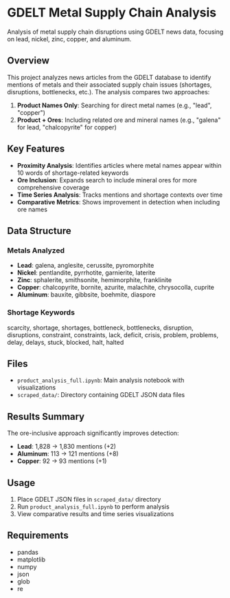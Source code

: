 # GDELT Metal Supply Chain Analysis

Analysis of metal supply chain disruptions using GDELT news data, focusing on lead, nickel, zinc, copper, and aluminum.

## Overview

This project analyzes news articles from the GDELT database to identify mentions of metals and their associated supply chain issues (shortages, disruptions, bottlenecks, etc.). The analysis compares two approaches:

1. **Product Names Only**: Searching for direct metal names (e.g., "lead", "copper")
2. **Product + Ores**: Including related ore and mineral names (e.g., "galena" for lead, "chalcopyrite" for copper)

## Key Features

- **Proximity Analysis**: Identifies articles where metal names appear within 10 words of shortage-related keywords
- **Ore Inclusion**: Expands search to include mineral ores for more comprehensive coverage
- **Time Series Analysis**: Tracks mentions and shortage contexts over time
- **Comparative Metrics**: Shows improvement in detection when including ore names

## Data Structure

### Metals Analyzed
- **Lead**: galena, anglesite, cerussite, pyromorphite
- **Nickel**: pentlandite, pyrrhotite, garnierite, laterite
- **Zinc**: sphalerite, smithsonite, hemimorphite, franklinite
- **Copper**: chalcopyrite, bornite, azurite, malachite, chrysocolla, cuprite
- **Aluminum**: bauxite, gibbsite, boehmite, diaspore

### Shortage Keywords
scarcity, shortage, shortages, bottleneck, bottlenecks, disruption, disruptions, constraint, constraints, lack, deficit, crisis, problem, problems, delay, delays, stuck, blocked, halt, halted

## Files

- `product_analysis_full.ipynb`: Main analysis notebook with visualizations
- `scraped_data/`: Directory containing GDELT JSON data files

## Results Summary

The ore-inclusive approach significantly improves detection:
- **Lead**: 1,828 → 1,830 mentions (+2)
- **Aluminum**: 113 → 121 mentions (+8)
- **Copper**: 92 → 93 mentions (+1)

## Usage

1. Place GDELT JSON files in `scraped_data/` directory
2. Run `product_analysis_full.ipynb` to perform analysis
3. View comparative results and time series visualizations

## Requirements

- pandas
- matplotlib
- numpy
- json
- glob
- re